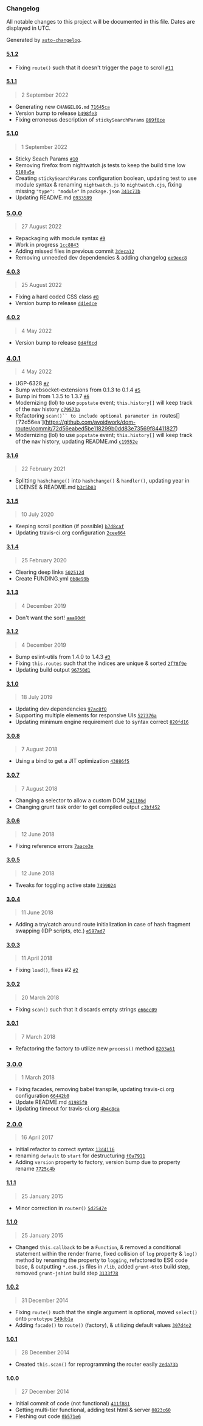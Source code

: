 ### Changelog

All notable changes to this project will be documented in this file. Dates are displayed in UTC.

Generated by [`auto-changelog`](https://github.com/CookPete/auto-changelog).

#### [5.1.2](https://github.com/avoidwork/dom-router/compare/5.1.1...5.1.2)

- Fixing `route()` such that it doesn't trigger the page to scroll [`#11`](https://github.com/avoidwork/dom-router/pull/11)

#### [5.1.1](https://github.com/avoidwork/dom-router/compare/5.1.0...5.1.1)

> 2 September 2022

- Generating new `CHANGELOG.md` [`71645ca`](https://github.com/avoidwork/dom-router/commit/71645ca4a949f8da1412497fcac7518a75dae87f)
- Version bump to release [`b498fe3`](https://github.com/avoidwork/dom-router/commit/b498fe3ada3a9a87035ebead900f7cbcdf390d01)
- Fixing erroneous description of `stickySearchParams` [`869f0ce`](https://github.com/avoidwork/dom-router/commit/869f0ce789149561713a33f087622a25ba992422)

#### [5.1.0](https://github.com/avoidwork/dom-router/compare/5.0.0...5.1.0)

> 1 September 2022

- Sticky Seach Params [`#10`](https://github.com/avoidwork/dom-router/pull/10)
- Removing firefox from nightwatch.js tests to keep the build time low [`5188a5a`](https://github.com/avoidwork/dom-router/commit/5188a5a777d6af68ec77708a377e2680952a21ef)
- Creating `stickySearchParams` configuration boolean, updating test to use module syntax & renaming `nightwatch.js` to `nightwatch.cjs`, fixing missing `"type": "module"` in `package.json` [`341c73b`](https://github.com/avoidwork/dom-router/commit/341c73bf7af737a00b8de935b4ae999c73ba8602)
- Updating README.md [`0933589`](https://github.com/avoidwork/dom-router/commit/0933589b8c68c5095c7d402e6772de4935120dc4)

### [5.0.0](https://github.com/avoidwork/dom-router/compare/4.0.3...5.0.0)

> 27 August 2022

- Repackaging with module syntax [`#9`](https://github.com/avoidwork/dom-router/pull/9)
- Work in progress [`1cc8843`](https://github.com/avoidwork/dom-router/commit/1cc8843e9cb5a939943ddba19229b5f2510b3ddf)
- Adding missed files in previous commit [`3deca12`](https://github.com/avoidwork/dom-router/commit/3deca1212e4c748aed63e8bad4bf586ed0b569b6)
- Removing unneeded dev dependencies & adding changelog [`ee9eec8`](https://github.com/avoidwork/dom-router/commit/ee9eec85cdcd95abc4260f06872fdf3e85f1e7e6)

#### [4.0.3](https://github.com/avoidwork/dom-router/compare/4.0.2...4.0.3)

> 25 August 2022

- Fixing a hard coded CSS class [`#8`](https://github.com/avoidwork/dom-router/pull/8)
- Version bump to release [`d41edce`](https://github.com/avoidwork/dom-router/commit/d41edce5338eedfa60b6b92b7c72e5877ce6132d)

#### [4.0.2](https://github.com/avoidwork/dom-router/compare/4.0.1...4.0.2)

> 4 May 2022

- Version bump to release [`0d4f6cd`](https://github.com/avoidwork/dom-router/commit/0d4f6cd2a54a62237ced4defc46756e413bd510d)

### [4.0.1](https://github.com/avoidwork/dom-router/compare/3.1.6...4.0.1)

> 4 May 2022

- UGP-6328 [`#7`](https://github.com/avoidwork/dom-router/pull/7)
- Bump websocket-extensions from 0.1.3 to 0.1.4 [`#5`](https://github.com/avoidwork/dom-router/pull/5)
- Bump ini from 1.3.5 to 1.3.7 [`#6`](https://github.com/avoidwork/dom-router/pull/6)
- Modernizing (lol) to use `popstate` event; `this.history[]` will keep track of the nav history [`c79573a`](https://github.com/avoidwork/dom-router/commit/c79573accb7ff7f8119058b3b9dc4e916478007f)
- Refactoring `scan()`` to include optional parameter in `routes[]` [`72d56ea`](https://github.com/avoidwork/dom-router/commit/72d56eabed5be118299b0dd83e73569f84411827)
- Modernizing (lol) to use `popstate` event; `this.history[]` will keep track of the nav history, updating README.md [`c19552e`](https://github.com/avoidwork/dom-router/commit/c19552e9284c9e10c3042fa70c3706746c912859)

#### [3.1.6](https://github.com/avoidwork/dom-router/compare/3.1.5...3.1.6)

> 22 February 2021

- Splitting `hashchange()` into `hashchange()` & `handler()`, updating year in LICENSE & README.md [`b3c5b03`](https://github.com/avoidwork/dom-router/commit/b3c5b0345de264f72ae591a5f71f6cf1fc44c98d)

#### [3.1.5](https://github.com/avoidwork/dom-router/compare/3.1.4...3.1.5)

> 10 July 2020

- Keeping scroll position (if possible) [`b7d8caf`](https://github.com/avoidwork/dom-router/commit/b7d8caf7dcfbe412b1639fbb79cd71444d14cdf7)
- Updating travis-ci.org configuration [`2cee664`](https://github.com/avoidwork/dom-router/commit/2cee6641c7e4e33515f558a6661ea0e987fc348d)

#### [3.1.4](https://github.com/avoidwork/dom-router/compare/3.1.3...3.1.4)

> 25 February 2020

- Clearing deep links [`502512d`](https://github.com/avoidwork/dom-router/commit/502512d370cf487a877dd680b865842545e8b505)
- Create FUNDING.yml [`0b8e99b`](https://github.com/avoidwork/dom-router/commit/0b8e99b01bc603954d303c4a3d06883136931767)

#### [3.1.3](https://github.com/avoidwork/dom-router/compare/3.1.2...3.1.3)

> 4 December 2019

- Don't want the sort! [`aaa90df`](https://github.com/avoidwork/dom-router/commit/aaa90dfb6ddd7e394579a0235826b61e48e162a9)

#### [3.1.2](https://github.com/avoidwork/dom-router/compare/3.1.0...3.1.2)

> 4 December 2019

- Bump eslint-utils from 1.4.0 to 1.4.3 [`#3`](https://github.com/avoidwork/dom-router/pull/3)
- Fixing `this.routes` such that the indices are unique & sorted [`2f78f9e`](https://github.com/avoidwork/dom-router/commit/2f78f9e13ff1d2d490a5bb9e27eb1dd9cde4e3bb)
- Updating build output [`96750d1`](https://github.com/avoidwork/dom-router/commit/96750d1774d86411d78289cf700fbdd4c039d0ad)

#### [3.1.0](https://github.com/avoidwork/dom-router/compare/3.0.8...3.1.0)

> 18 July 2019

- Updating dev dependencies [`97ac8f0`](https://github.com/avoidwork/dom-router/commit/97ac8f09ab8b72791294261d03faad0f42798ad8)
- Supporting multiple elements for responsive UIs [`527376a`](https://github.com/avoidwork/dom-router/commit/527376adff20b642955f3d3a7093b5c2fbddb02c)
- Updating minimum engine requirement due to syntax correct [`820fd16`](https://github.com/avoidwork/dom-router/commit/820fd164cf7d394f69bdc3f041a422e419c70566)

#### [3.0.8](https://github.com/avoidwork/dom-router/compare/3.0.7...3.0.8)

> 7 August 2018

- Using a bind to get a JIT optimization [`43886f5`](https://github.com/avoidwork/dom-router/commit/43886f5120fe56a7673a84eddd5e30e28680d1a5)

#### [3.0.7](https://github.com/avoidwork/dom-router/compare/3.0.6...3.0.7)

> 7 August 2018

- Changing a selector to allow a custom DOM [`241186d`](https://github.com/avoidwork/dom-router/commit/241186d666e4cb908b42940d3ab5d1fb485edc0d)
- Changing grunt task order to get compiled output [`c3bf452`](https://github.com/avoidwork/dom-router/commit/c3bf45217db73feb026bde218a12f757c5be3236)

#### [3.0.6](https://github.com/avoidwork/dom-router/compare/3.0.5...3.0.6)

> 12 June 2018

- Fixing reference errors [`7aace3e`](https://github.com/avoidwork/dom-router/commit/7aace3eabac31b1ac9df61d79a6763540d6a9f37)

#### [3.0.5](https://github.com/avoidwork/dom-router/compare/3.0.4...3.0.5)

> 12 June 2018

- Tweaks for toggling active state [`7499024`](https://github.com/avoidwork/dom-router/commit/749902427388dfd51808874ae2d6fa5c9a64a8b5)

#### [3.0.4](https://github.com/avoidwork/dom-router/compare/3.0.3...3.0.4)

> 11 June 2018

- Adding a try/catch around route initialization in case of hash fragment swapping (IDP scripts, etc.) [`e597ad7`](https://github.com/avoidwork/dom-router/commit/e597ad7a9334ab3d56efeceb4a41628379948f02)

#### [3.0.3](https://github.com/avoidwork/dom-router/compare/3.0.2...3.0.3)

> 11 April 2018

- Fixing `load()`, fixes #2 [`#2`](https://github.com/avoidwork/dom-router/issues/2)

#### [3.0.2](https://github.com/avoidwork/dom-router/compare/3.0.1...3.0.2)

> 20 March 2018

- Fixing `scan()` such that it discards empty strings [`e66ec09`](https://github.com/avoidwork/dom-router/commit/e66ec09ef46f98b2e16a07cbe8f4911c80aeb6dd)

#### [3.0.1](https://github.com/avoidwork/dom-router/compare/3.0.0...3.0.1)

> 7 March 2018

- Refactoring the factory to utilize new `process()` method [`8203a61`](https://github.com/avoidwork/dom-router/commit/8203a613f2efd7af540baf4071711df37af297b4)

### [3.0.0](https://github.com/avoidwork/dom-router/compare/2.0.0...3.0.0)

> 1 March 2018

- Fixing facades, removing babel transpile, updating travis-ci.org configuration [`66442b0`](https://github.com/avoidwork/dom-router/commit/66442b0f48ab65cadad24e0df39753abd8ed5f2c)
- Update README.md [`41985f0`](https://github.com/avoidwork/dom-router/commit/41985f0051666d6b4511908ca34c8a56d5665851)
- Updating timeout for travis-ci.org [`4b4c8ca`](https://github.com/avoidwork/dom-router/commit/4b4c8ca03685843910a5fae8564c94bcea13f6d7)

### [2.0.0](https://github.com/avoidwork/dom-router/compare/1.1.1...2.0.0)

> 16 April 2017

- Initial refactor to correct syntax [`13d4116`](https://github.com/avoidwork/dom-router/commit/13d4116e24e31e7ea500dc79cf79ab0ff07e2074)
- renaming `default` to `start` for destructuring [`f0a7911`](https://github.com/avoidwork/dom-router/commit/f0a7911528b88bde9c215dbeecb14265c2ab1864)
- Adding `version` property to factory, version bump due to property rename [`7725c4b`](https://github.com/avoidwork/dom-router/commit/7725c4bfc8c65ea7894546cf5817660085593d55)

#### [1.1.1](https://github.com/avoidwork/dom-router/compare/1.1.0...1.1.1)

> 25 January 2015

- Minor correction in `router()` [`5d2547e`](https://github.com/avoidwork/dom-router/commit/5d2547e48141f07b0c79aa6c08328935c4b8456f)

#### [1.1.0](https://github.com/avoidwork/dom-router/compare/1.0.2...1.1.0)

> 25 January 2015

- Changed `this.callback` to be a `Function`, & removed a conditional statement within the render frame, fixed collision of `log` property & `log()` method by renaming the property to `logging`, refactored to ES6 code base, & outputting `*.es6.js` files in `/lib`, added `grunt-6to5` build step, removed `grunt-jshint` build step [`3133f78`](https://github.com/avoidwork/dom-router/commit/3133f7822dd7ade416d85101f55ab80cbd10b2ed)

#### [1.0.2](https://github.com/avoidwork/dom-router/compare/1.0.1...1.0.2)

> 31 December 2014

- Fixing `route()` such that the single argument is optional, moved `select()` onto `prototype` [`549db1a`](https://github.com/avoidwork/dom-router/commit/549db1a439c9ab912619488fb0fa977003cacdd3)
- Adding `facade()` to `route()` (factory), & utilizing default values [`307d4e2`](https://github.com/avoidwork/dom-router/commit/307d4e2760a807c4764d89b7d54ab0a536935eed)

#### [1.0.1](https://github.com/avoidwork/dom-router/compare/1.0.0...1.0.1)

> 28 December 2014

- Created `this.scan()` for reprogramming the router easily [`2eda73b`](https://github.com/avoidwork/dom-router/commit/2eda73b6d54001b1671d63958561a51334a82f79)

#### 1.0.0

> 27 December 2014

- Initial commit of code (not functional) [`411f881`](https://github.com/avoidwork/dom-router/commit/411f8819028c8147e5ae2e1cb9c82e79729c3924)
- Getting multi-tier functional, adding test html & server [`0823c60`](https://github.com/avoidwork/dom-router/commit/0823c60242789a72ca0354fd1af46b90e9c685df)
- Fleshing out code [`0b571e6`](https://github.com/avoidwork/dom-router/commit/0b571e6ab793b9c94d2656935c64278127f4614d)
